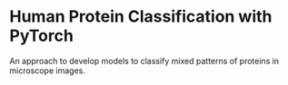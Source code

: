 # Human Protein Classification with PyTorch

An approach to develop models to classify mixed patterns of proteins in microscope images.


